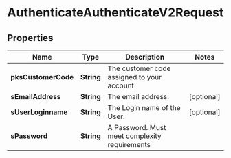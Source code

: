 

# AuthenticateAuthenticateV2Request

## Properties

Name | Type | Description | Notes
------------ | ------------- | ------------- | -------------
**pksCustomerCode** | **String** | The customer code assigned to your account | 
**sEmailAddress** | **String** | The email address. |  [optional]
**sUserLoginname** | **String** | The Login name of the User. |  [optional]
**sPassword** | **String** | A Password.  Must meet complexity requirements | 




